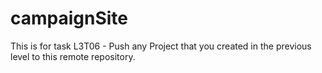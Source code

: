 # campaignSite
This is for task L3T06 - Push any Project that you created in the previous level to this remote repository.
